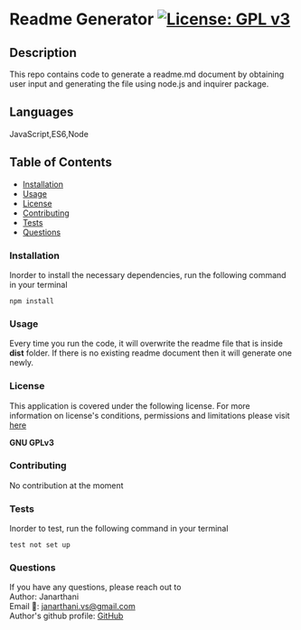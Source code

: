 
# Readme Generator [![License: GPL v3](https://img.shields.io/badge/License-GPLv3-blue.svg)](https://www.gnu.org/licenses/gpl-3.0)

## Description
This repo contains code to generate a readme.md document by obtaining user input and generating the file using node.js and inquirer package.

## Languages
JavaScript,ES6,Node

## Table of Contents
* [Installation](#Installation)
* [Usage](#Usage)
* [License](#License)
* [Contributing](#Contributing)
* [Tests](#Tests)
* [Questions](#Questions)

### Installation
Inorder to install the necessary dependencies, run the following command in your terminal

```npm install```

### Usage
Every time you run the code, it will overwrite the readme file that is inside **dist** folder. If there is no existing readme document then it will generate one newly. <br>

### License
This application is covered under the following license. For more information on license's conditions, permissions and limitations please visit [here](https://choosealicense.com/licenses/) 

**GNU GPLv3**

### Contributing 
No contribution at the moment

### Tests
Inorder to test, run the following command in your terminal

```test not set up```

### Questions
If you have any questions, please reach out to <br>
Author: Janarthani <br>
Email 📧: janarthani.vs@gmail.com <br>
Author's github profile: [GitHub](https://github.com/vsjanarthani)
